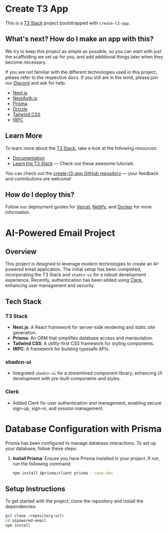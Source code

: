 # Create T3 App

This is a [T3 Stack](https://create.t3.gg/) project bootstrapped with `create-t3-app`.

## What's next? How do I make an app with this?

We try to keep this project as simple as possible, so you can start with just the scaffolding we set up for you, and add additional things later when they become necessary.

If you are not familiar with the different technologies used in this project, please refer to the respective docs. If you still are in the wind, please join our [Discord](https://t3.gg/discord) and ask for help.

- [Next.js](https://nextjs.org)
- [NextAuth.js](https://next-auth.js.org)
- [Prisma](https://prisma.io)
- [Drizzle](https://orm.drizzle.team)
- [Tailwind CSS](https://tailwindcss.com)
- [tRPC](https://trpc.io)

## Learn More

To learn more about the [T3 Stack](https://create.t3.gg/), take a look at the following resources:

- [Documentation](https://create.t3.gg/)
- [Learn the T3 Stack](https://create.t3.gg/en/faq#what-learning-resources-are-currently-available) — Check out these awesome tutorials

You can check out the [create-t3-app GitHub repository](https://github.com/t3-oss/create-t3-app) — your feedback and contributions are welcome!

## How do I deploy this?

Follow our deployment guides for [Vercel](https://create.t3.gg/en/deployment/vercel), [Netlify](https://create.t3.gg/en/deployment/netlify), and [Docker](https://create.t3.gg/en/deployment/docker) for more information.

# AI-Powered Email Project

## Overview

This project is designed to leverage modern technologies to create an AI-powered email application. The initial setup has been completed, incorporating the T3 Stack and `shadcn-ui` for a robust development experience. Recently, authentication has been added using [Clerk](https://clerk.dev), enhancing user management and security.

## Tech Stack

### T3 Stack
- **Next.js**: A React framework for server-side rendering and static site generation.
- **Prisma**: An ORM that simplifies database access and manipulation.
- **Tailwind CSS**: A utility-first CSS framework for styling components.
- **tRPC**: A framework for building typesafe APIs.

### shadcn-ui
- Integrated `shadcn-ui` for a streamlined component library, enhancing UI development with pre-built components and styles.

### Clerk
- Added Clerk for user authentication and management, enabling secure sign-up, sign-in, and session management.

# Database Configuration with Prisma

Prisma has been configured to manage database interactions. To set up your database, follow these steps:

1. **Install Prisma**: Ensure you have Prisma installed in your project. If not, run the following command:

   ```bash
   npm install @prisma/client prisma --save-dev
   
## Setup Instructions

To get started with the project, clone the repository and install the dependencies:

```bash
git clone <repository-url>
cd aipowered-email
npm install
